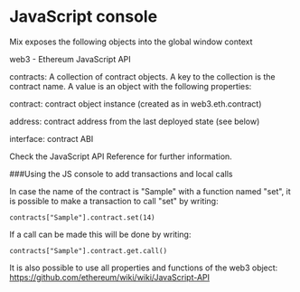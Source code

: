 # JavaScript console

Mix exposes the following objects into the global window context

web3 - Ethereum JavaScript API

contracts: A collection of contract objects. A key to the collection is the contract name. A value is an object with the following properties:

contract: contract object instance (created as in web3.eth.contract)

address: contract address from the last deployed state (see below)

interface: contract ABI

Check the JavaScript API Reference for further information.

###Using the JS console to add transactions and local calls

In case the name of the contract is "Sample" with a function named "set", it is possible to make a transaction to call "set" by writing:

    contracts["Sample"].contract.set(14)

If a call can be made this will be done by writing:

    contracts["Sample"].contract.get.call()
    

It is also possible to use all properties and functions of the web3 object:
https://github.com/ethereum/wiki/wiki/JavaScript-API





